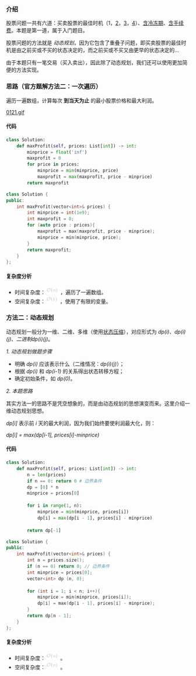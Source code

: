 ### 介绍

股票问题一共有六道：买卖股票的最佳时机（1，[2](https://leetcode-cn.com/problems/best-time-to-buy-and-sell-stock-ii/)，[3](https://leetcode-cn.com/problems/best-time-to-buy-and-sell-stock-iii/)，[4](https://leetcode-cn.com/problems/best-time-to-buy-and-sell-stock-iv/)）、[含冷冻期](https://leetcode-cn.com/problems/best-time-to-buy-and-sell-stock-with-cooldown/)、[含手续费](https://leetcode-cn.com/problems/best-time-to-buy-and-sell-stock-with-transaction-fee/)。本题是第一道，属于入门题目。

股票问题的方法就是 *动态规划*，因为它包含了重叠子问题，即买卖股票的最佳时机是由之前买或不买的状态决定的，而之前买或不买又由更早的状态决定的...

由于本题只有一笔交易（买入卖出），因此除了动态规划，我们还可以使用更加简便的方法实现。

### 思路（官方题解方法二：一次遍历）

遍历一遍数组，计算每次 **到当天为止** 的最小股票价格和最大利润。

 [0121.gif](https://pic.leetcode-cn.com/4eaadab491f2bf88639d66c9d51bb0115e694ae08d637841ac18172b631cb21f-0121.gif)


#### 代码

```python []
class Solution:
    def maxProfit(self, prices: List[int]) -> int:
        minprice = float('inf')
        maxprofit = 0
        for price in prices:
            minprice = min(minprice, price)
            maxprofit = max(maxprofit, price - minprice)
        return maxprofit
```
```C++ []
class Solution {
public:
    int maxProfit(vector<int>& prices) {
        int minprice = int(1e9);
        int maxprofit = 0;
        for (auto price : prices){
            maxprofit = max(maxprofit, price - minprice);
            minprice = min(minprice, price);
        }
        return maxprofit;
    }
};
```
#### 复杂度分析
- 时间复杂度：![\mathcal{O}(n) ](./p__mathcal{O}_n__.png) ，遍历了一遍数组。
- 空间复杂度：![\mathcal{O}(1) ](./p__mathcal{O}_1__.png) ，使用了有限的变量。

### 方法二：动态规划

动态规划一般分为一维、二维、多维（使用[状态压缩](https://leetcode-cn.com/problems/maximum-students-taking-exam/solution/xiang-jie-ya-suo-zhuang-tai-dong-tai-gui-hua-jie-f/)），对应形式为 *dp(i)*、*dp(i)(j)*、*二进制dp(i)(j)*。

*1. 动态规划做题步骤*
- 明确 *dp(i)* 应该表示什么（二维情况：*dp(i)(j)*）；
- 根据 *dp(i)* 和 *dp(i-1)* 的关系得出状态转移方程；
- 确定初始条件，如 *dp(0)*。

*2. 本题思路*

其实方法一的思路不是凭空想象的，而是由动态规划的思想演变而来。这里介绍一维动态规划思想。

*dp[i]* 表示前 *i* 天的最大利润，因为我们始终要使利润最大化，则：

*dp[i] = max(dp[i-1], prices[i]-minprice)*

#### 代码
```python []
class Solution:
    def maxProfit(self, prices: List[int]) -> int:
        n = len(prices)
        if n == 0: return 0 # 边界条件
        dp = [0] * n
        minprice = prices[0] 

        for i in range(1, n):
            minprice = min(minprice, prices[i])
            dp[i] = max(dp[i - 1], prices[i] - minprice)

        return dp[-1]
```
```C++ []
class Solution {
public:
    int maxProfit(vector<int>& prices) {
        int n = prices.size();
        if (n == 0) return 0; // 边界条件
        int minprice = prices[0];
        vector<int> dp (n, 0);

        for (int i = 1; i < n; i++){
            minprice = min(minprice, prices[i]);
            dp[i] = max(dp[i - 1], prices[i] - minprice);
        }
        return dp[n - 1];
    }
};
```


#### 复杂度分析
- 时间复杂度：![\mathcal{O}(n) ](./p__mathcal{O}_n__.png) 。
- 空间复杂度：![\mathcal{O}(n) ](./p__mathcal{O}_n__.png) 。